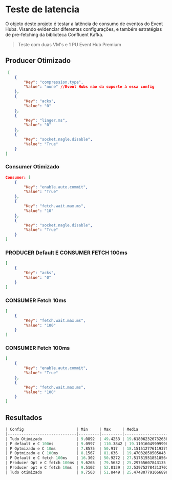 # Teste de latencia

O objeto deste projeto é testar a latência de consumo de eventos do Event Hubs. Visando evidenciar diferentes configurações, e também estratégias de pre-fetching da biblioteca Confluent Kafka.

> Teste com duas VM's e 1 PU Event Hub Premium


## Producer Otimizado

```json
 [
    {
        "Key": "compression.type",
        "Value": "none" //Event Hubs não da suporte à essa config
    },
    {
        "Key": "acks",
        "Value": "0"
    },
    {
        "Key": "linger.ms",
        "Value": "0"
    },
    {
        "Key": "socket.nagle.disable",
        "Value": "True"
    }
]
```

### Consumer Otimizado

```json
Consumer: [
    {
        "Key": "enable.auto.commit",
        "Value": "True"
    },
    {
        "Key": "fetch.wait.max.ms",
        "Value": "10"
    },
    {
        "Key": "socket.nagle.disable",
        "Value": "True"
    }
]
```

### PRODUCER Default E CONSUMER FETCH 100ms

```json
[
    {
        "Key": "acks",
        "Value": "0"
    }
]
```

### CONSUMER Fetch 10ms

```json
[
    {
        "Key": "fetch.wait.max.ms",
        "Value": "100"
    }
]
```

### CONSUMER Fetch 100ms

```json
[ 
    {
        "Key": "enable.auto.commit",
        "Value": "True"
    },
    {
        "Key": "fetch.wait.max.ms",
        "Value": "100"
    }
]
```

## Resultados

```s
| Config                       | Min     | Max     | Media               | 75th              | 95th             | 99th              | MPS   |
|------------------------------|---------|---------|---------------------|-------------------|------------------|-------------------|-------|
| Tudo Otimizado               | 9.0892  | 49.4253 | 19.618062326732638  | 23.813625000000002 | 36.173779999999994 | 45.306929         | 100   |
| P default e C 100ms          | 9.0997  | 110.3842 | 19.110160499999985  | 21.9132           | 26.19917         | 110.254034        | 100   |
| P Optmizado e C 10ms         | 7.8575  | 50.917  | 18.151512776119375  | 21.749850000000002 | 38.50294         | 50.639272000000005 | 100   |
| P Optmizado e C 100ms        | 8.1567  | 81.636  | 19.47032850505043   | 21.664475         | 41.890159999999995 | 63.706079000000074 | 100   |
| P Default e C fetch 100ms    | 16.302  | 50.9272 | 27.517815518518564  | 30.320875         | 48.458455        | 50.692226         | 300   |
| Producer Opt e C fetch 100ms | 9.6265  | 79.5632 | 25.29765607843135   | 27.992025         | 51.345065        | 79.114317         | 300   |
| Producer opt e C fetch 10ms  | 9.5102  | 52.8139 | 22.539752784313702  | 25.741675         | 34.474270000000004| 52.609812         | 300   |
| Tudo otimizado               | 9.7563  | 51.8449 | 25.474807791666898  | 29.451099999999997| 46.606145000000005| 51.276367         | 300   |
```